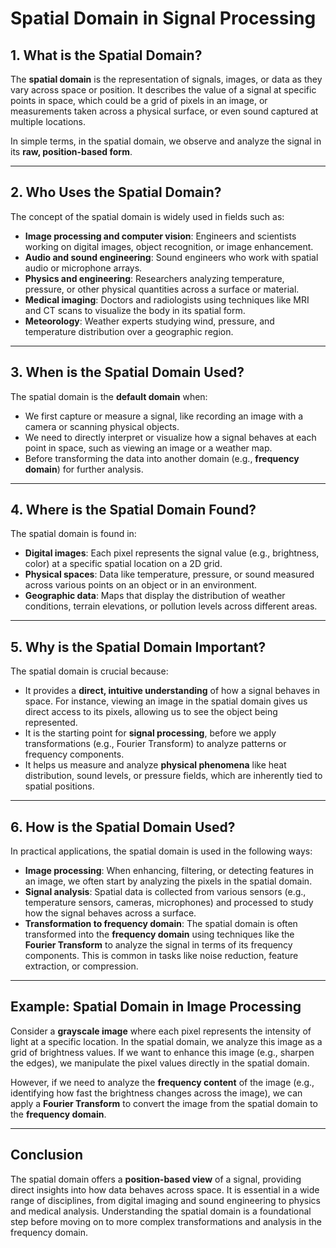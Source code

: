 # Spatial Domain in Signal Processing

## 1. What is the Spatial Domain?

The **spatial domain** is the representation of signals, images, or data as they vary across space or position. It describes the value of a signal at specific points in space, which could be a grid of pixels in an image, or measurements taken across a physical surface, or even sound captured at multiple locations.

In simple terms, in the spatial domain, we observe and analyze the signal in its **raw, position-based form**.

---

## 2. Who Uses the Spatial Domain?

The concept of the spatial domain is widely used in fields such as:
- **Image processing and computer vision**: Engineers and scientists working on digital images, object recognition, or image enhancement.
- **Audio and sound engineering**: Sound engineers who work with spatial audio or microphone arrays.
- **Physics and engineering**: Researchers analyzing temperature, pressure, or other physical quantities across a surface or material.
- **Medical imaging**: Doctors and radiologists using techniques like MRI and CT scans to visualize the body in its spatial form.
- **Meteorology**: Weather experts studying wind, pressure, and temperature distribution over a geographic region.

---

## 3. When is the Spatial Domain Used?

The spatial domain is the **default domain** when:
- We first capture or measure a signal, like recording an image with a camera or scanning physical objects.
- We need to directly interpret or visualize how a signal behaves at each point in space, such as viewing an image or a weather map.
- Before transforming the data into another domain (e.g., **frequency domain**) for further analysis.

---

## 4. Where is the Spatial Domain Found?

The spatial domain is found in:
- **Digital images**: Each pixel represents the signal value (e.g., brightness, color) at a specific spatial location on a 2D grid.
- **Physical spaces**: Data like temperature, pressure, or sound measured across various points on an object or in an environment.
- **Geographic data**: Maps that display the distribution of weather conditions, terrain elevations, or pollution levels across different areas.

---

## 5. Why is the Spatial Domain Important?

The spatial domain is crucial because:
- It provides a **direct, intuitive understanding** of how a signal behaves in space. For instance, viewing an image in the spatial domain gives us direct access to its pixels, allowing us to see the object being represented.
- It is the starting point for **signal processing**, before we apply transformations (e.g., Fourier Transform) to analyze patterns or frequency components.
- It helps us measure and analyze **physical phenomena** like heat distribution, sound levels, or pressure fields, which are inherently tied to spatial positions.

---

## 6. How is the Spatial Domain Used?

In practical applications, the spatial domain is used in the following ways:
- **Image processing**: When enhancing, filtering, or detecting features in an image, we often start by analyzing the pixels in the spatial domain.
- **Signal analysis**: Spatial data is collected from various sensors (e.g., temperature sensors, cameras, microphones) and processed to study how the signal behaves across a surface.
- **Transformation to frequency domain**: The spatial domain is often transformed into the **frequency domain** using techniques like the **Fourier Transform** to analyze the signal in terms of its frequency components. This is common in tasks like noise reduction, feature extraction, or compression.

---

## Example: Spatial Domain in Image Processing

Consider a **grayscale image** where each pixel represents the intensity of light at a specific location. In the spatial domain, we analyze this image as a grid of brightness values. If we want to enhance this image (e.g., sharpen the edges), we manipulate the pixel values directly in the spatial domain.

However, if we need to analyze the **frequency content** of the image (e.g., identifying how fast the brightness changes across the image), we can apply a **Fourier Transform** to convert the image from the spatial domain to the **frequency domain**.

---

## Conclusion

The spatial domain offers a **position-based view** of a signal, providing direct insights into how data behaves across space. It is essential in a wide range of disciplines, from digital imaging and sound engineering to physics and medical analysis. Understanding the spatial domain is a foundational step before moving on to more complex transformations and analysis in the frequency domain.

